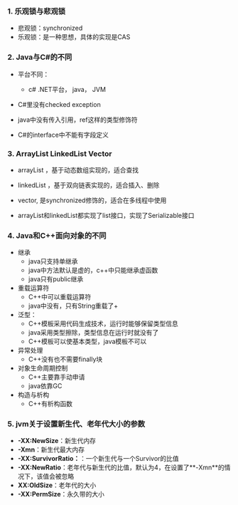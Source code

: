 ### 1. 乐观锁与悲观锁

- 悲观锁：synchronized
- 乐观锁：是一种思想，具体的实现是CAS

### 2. Java与C#的不同

- 平台不同：
  - c#  .NET平台， java，  JVM

- C#里没有checked exception

- java中没有传入引用，ref这样的类型修饰符

- C#的interface中不能有字段定义

### 3. ArrayList LinkedList Vector

- arrayList ，基于动态数组实现的，适合查找

- linkedList ，基于双向链表实现的，适合插入、删除

- vector, 是synchronized修饰的，适合在多线程中使用

- arrayList和linkedList都实现了list接口，实现了Serializable接口

### 4. Java和C++面向对象的不同

- 继承
  - java只支持单继承
  - java中方法默认是虚的，c++中只能继承虚函数
  - java只有public继承
- 重载运算符
  - C++中可以重载运算符
  - java中没有，只有String重载了+
- 泛型：
  - C++模板采用代码生成技术，运行时能够保留类型信息
  - java采用类型擦除，类型信息在运行时就没有了
  - C++模板可以使基本类型，java模板不可以
- 异常处理
  - C++没有也不需要finally块
- 对象生命周期控制
  - C++主要靠手动申请
  - java依靠GC
- 构造与析构
  - C++有析构函数

### 5. jvm关于设置新生代、老年代大小的参数

- **-XX:NewSize**：新生代内存
- **-Xmn**：新生代最大内存
- **-XX:SurvivorRatio：**：一个新生代与一个Survivor的比值
- **-XX:NewRatio**：老年代与新生代的比值，默认为4，在设置了**-Xmn**的情况下，该值会被忽略
- **XX:OldSize**：老年代的大小
- **-XX:PermSize**：永久带的大小

